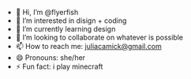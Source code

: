 - 👋 Hi, I’m @flyerfish
- 👀 I’m interested in disign + coding
- 🌱 I’m currently learning design
- 💞️ I’m looking to collaborate on whatever is possible
- 📫 How to reach me: juliacamick@gmail.com
- 😄 Pronouns: she/her
- ⚡ Fun fact: i play minecraft

<!---
flyerfish/flyerfish is a ✨ special ✨ repository because its `README.md` (this file) appears on your GitHub profile.
You can click the Preview link to take a look at your changes.
--->
